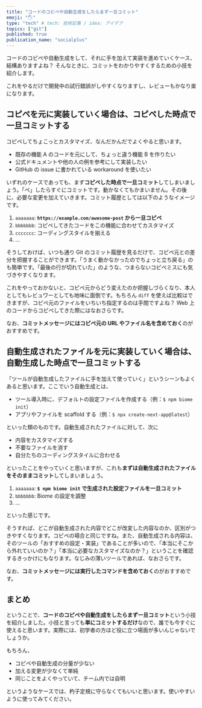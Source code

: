 ```yaml
---
title: "コードのコピペや自動生成をしたらまず一旦コミット"
emoji: "🖐️"
type: "tech" # tech: 技術記事 / idea: アイデア
topics: ["git"]
published: true
publication_name: "socialplus"
---
```


コードのコピペや自動生成をして、それに手を加えて実装を進めていくケース、結構ありますよね？ そんなときに、コミットをわかりやすくするための小技を紹介します。

これをやるだけで開発中の試行錯誤がしやすくなりますし、レビューもかなり楽になります。

## コピペを元に実装していく場合は、コピペした時点で一旦コミットする

コピペしてちょこっとカスタマイズ、なんだかんだでよくやると思います。

- 既存の機能 A のコードを元にして、ちょっと違う機能 B を作りたい
- 公式ドキュメントや他の人の例を参考にして実装したい
- GitHub の issue に書かれている workaround を使いたい

いずれのケースであっても、まず**コピペした時点で一旦コミット**してしまいましょう。「ペ」したらすぐにコミットです。動かなくてもかまいません。その後に、必要な変更を加えていきます。コミット履歴としては以下のようなイメージです。

1. `aaaaaaa`: **`https://example.com/awesome-post` から一旦コピペ**
2. `bbbbbbb`: コピペしてきたコードをこの機能に合わせてカスタマイズ
3. `ccccccc`: コーディングスタイルを揃える
4. …

そうしておけば、いつも通り Git のコミット履歴を見るだけで、コピペ元との差分を把握することができます。「うまく動かなかったのでちょっと立ち戻る」のも簡単です。「最後の行が切れていた」のような、つまらないコピペミスにも気づきやすくなります。

これをやっておかないと、コピペ元からどう変えたのか把握しづらくなり、本人としてもレビュワーとしても地味に面倒です。もちろん `diff` を使えば比較はできますが、コピペ元のファイルをいちいち指定するのは手間ですよね？ Web 上のコードからコピペしてきた際にはなおさらです。

なお、**コミットメッセージにはコピペ元の URL やファイル名を含めておく**のがおすすめです。

## 自動生成されたファイルを元に実装していく場合は、自動生成した時点で一旦コミットする

「ツールが自動生成したファイルに手を加えて使っていく」というシーンもよくあると思います。ここでいう自動生成とは、

- ツール導入時に、デフォルトの設定ファイルを作成する（例：`$ npm biome init`）
- アプリやファイルを scaffold する（例：`$ npx create-next-app@latest`）

といった類のものです。自動生成されたファイルに対して、次に

- 内容をカスタマイズする
- 不要なファイルを消す
- 自分たちのコーディングスタイルに合わせる

といったことをやっていくと思いますが、これも**まずは自動生成されたファイルをそのままコミット**してしまいましょう。

1. `aaaaaaa`: **`$ npm biome init` で生成された設定ファイルを一旦コミット**
2. `bbbbbbb`: Biome の設定を調整
3. …

といった感じです。

そうすれば、どこが自動生成された内容でどこが改変した内容なのか、区別がつきやすくなります。コピペの場合と同じですね。また、自動生成される内容は、そのツールの「おすすめの設定・実装」であることが多いので、「本当にそこから外れていいのか？」「本当に必要なカスタマイズなのか？」ということを確認するきっかけにもなります。なじみの薄いツールであれば、なおさらです。

なお、**コミットメッセージには実行したコマンドを含めておく**のがおすすめです。

## まとめ

ということで、**コードのコピペや自動生成をしたらまず一旦コミット**という小技を紹介しました。小技と言っても**単にコミットするだけ**なので、誰でも今すぐに使えると思います。実際には、初学者の方ほど役に立つ場面が多いんじゃないでしょうか。

もちろん、

- コピペや自動生成の分量が少ない
- 加える変更が少なくて単純
- 同じことをよくやっていて、チーム内では自明

というようなケースでは、杓子定規に守らなくてもいいと思います。使いやすいように使ってみてください。
